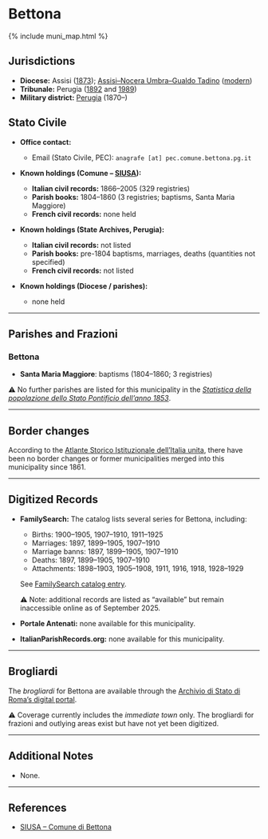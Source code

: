 # Bettona

{% include muni_map.html %}

## Jurisdictions

* **Diocese:** Assisi ([1873](https://www.google.it/books/edition/Il_libro_de_comuni_del_Regno_d_Italia_co/WF9mfeJJcDEC?gbpv=1)); [Assisi–Nocera Umbra–Gualdo Tadino](../dio/assisi.md) ([modern](https://www.chiesacattolica.it/annuario-cei/ricerca-parrocchie/))
* **Tribunale:** Perugia ([1892](https://www.google.it/books/edition/Bollettino_ufficiale_del_Ministero_di_gr/kRXd4t5fK-0C?hl=en&gbpv=1&pg=PA457&printsec=frontcover) and [1989](https://www.google.it/books/edition/Gazzetta_ufficiale_della_Repubblica_ital/-Z6nogg-qMQC?hl=en&gbpv=1&pg=RA8-PA38&printsec=frontcover))
* **Military district:** [Perugia](../mil/perugia.md) (1870–)

## Stato Civile

* **Office contact:**

  * Email (Stato Civile, PEC): `anagrafe [at] pec.comune.bettona.pg.it`

* **Known holdings (Comune – [SIUSA](https://siusa-archivi.cultura.gov.it/cgi-bin/siusa/pagina.pl?TipoPag=comparc&Chiave=213717)):**

  * **Italian civil records:** 1866–2005 (329 registries)
  * **Parish books:** 1804–1860 (3 registries; baptisms, Santa Maria Maggiore)
  * **French civil records:** none held

* **Known holdings (State Archives, Perugia):**

  * **Italian civil records:** not listed
  * **Parish books:** pre-1804 baptisms, marriages, deaths (quantities not specified)
  * **French civil records:** not listed

* **Known holdings (Diocese / parishes):**

  * none held

---

## Parishes and Frazioni

### Bettona

* **Santa Maria Maggiore**: baptisms (1804–1860; 3 registries)

⚠️ No further parishes are listed for this municipality in the *[Statistica della popolazione dello Stato Pontificio dell’anno 1853](https://www.google.it/books/edition/Statistics_della_popolazione_dello_Stato/v6dCAQAAMAAJ)*.

---

## Border changes

According to the [Atlante Storico Istituzionale dell’Italia unita](http://dati.san.beniculturali.it/asi/local/), there have been no border changes or former municipalities merged into this municipality since 1861.

---

## Digitized Records

* **FamilySearch:** The catalog lists several series for Bettona, including:

  * Births: 1900–1905, 1907–1910, 1911–1925
  * Marriages: 1897, 1899–1905, 1907–1910
  * Marriage banns: 1897, 1899–1905, 1907–1910
  * Deaths: 1897, 1899–1905, 1907–1910
  * Attachments: 1898–1903, 1905–1908, 1911, 1916, 1918, 1928–1929

  See [FamilySearch catalog entry](https://www.familysearch.org/en/search/catalog/834142).

  ⚠️ Note: additional records are listed as “available” but remain inaccessible online as of September 2025.

* **Portale Antenati:** none available for this municipality.

* **ItalianParishRecords.org:** none available for this municipality.

---

## Brogliardi

The *brogliardi* for Bettona are available through the [Archivio di Stato di Roma’s digital portal](https://imagoarchiviodistatoroma.cultura.gov.it/Gregoriano/s_brogliardi.php?Provincia=Spoleto&Denominazione=Bettona).

⚠️ Coverage currently includes the *immediate town* only. The brogliardi for frazioni and outlying areas exist but have not yet been digitized.

---

## Additional Notes

* None.

---

## References

* [SIUSA – Comune di Bettona](https://siusa-archivi.cultura.gov.it/cgi-bin/siusa/pagina.pl?TipoPag=comparc&Chiave=213717)

